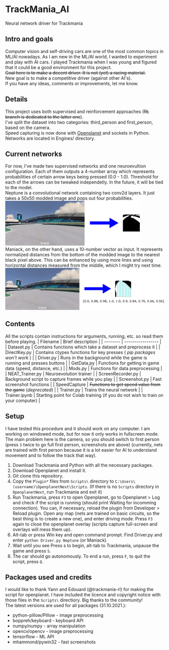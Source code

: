 # TrackMania_AI
Neural network driver for Trackmania
## Intro and goals
Computer vision and self-driving cars are one of the most common topics in ML/AI nowadays. As I am new in the ML/AI world, I wanted to experiment and play with AI cars.
I played Trackmania when I was young and figured that it could be a good environment for this project.\
~~Goal here is to make a decent driver. It is not (yet) a racing material.~~\
New goal is to make a competitive driver (against other AI's).\
If you have any ideas, comments or improvements, let me know.
## Details
This project uses both supervised and reinforcement approaches (~~RL branch is dedicated to the latter one~~).\
I've split the dataset into two categories: third_person and first_person, based on the camera.\
Speed capturing is now done with [Openplanet](https://openplanet.nl/) and sockets in Python.
Networks are located in Engines/ directory.
## Current networks
For now, I've made two supervised networks and one neuroevultion configuration. Each of them outputs a 4-number array which represents probabilities of certain arrow keys being pressed (0.0 - 1.0). Threshold for each of the arrows can be tweaked independetly. In the future, it will be tied to the model.\
Neptune is a convolutional network containing two conv2d layers. It just takes a 50x50 modded image and pops out four probabilities.\
![Neptune mod](https://github.com/AndrejGobeX/TrackMania_AI/blob/main/Engines/neptune_mod.png?raw=true)\
Maniack, on the other hand, uses a 10-number vector as input. It represents normalized distances from the bottom of the modded image to the nearest black pixel above. This can be enhanced by using more lines and using horizontal distances measured from the middle, which I might try next time.\
![Maniack mod](https://github.com/AndrejGobeX/TrackMania_AI/blob/main/Engines/maniack_mod.png?raw=true)
## Contents
All the scripts contain instructions for arguments, running, etc. so read them before playing.
| Filename | Brief description |
| -------- | ----------------- |
| Dataset.py | Contains functions which take a dataset and preprocess it |
| DirectKey.py | Contains ctypes functions for key presses ( *pip packages won't work* ) |
| Driver.py | Runs in the background while the game is running and presses buttons |
| GetData.py | Functions for getting in game data (speed, distance, etc.) |
| Mods.py | Functions for data preprocessing |
| NEAT_Trainer.py | Neuroevolution trainer |
| ScreenRecorder.py | Background script to capture frames while you play |
| Screenshot.py | Fast screenshot functions |
| SpeedCapture | ~~Functions to get speed value from the game~~ (*deprecated*) |
| Trainer.py | Trains the neural network |
| Trainer.ipynb | Starting point for Colab training (if you do not wish to train on your computer) |
## Setup
I have tested this procedure and it should work on any computer. I am working on windowed mode, but for now it only works in fullscreen mode. The main problem here is the camera, so you should switch to first person (press `3` twice to go full first person, screenshots are above) (currently, nets are trained with first person because it is a lot easier for AI to understand movement and to follow the track that way).
1. Download Trackmania and Python with all the necessary packages.
2. Download Openplanet and install it.
3. Git clone this repository.
3. Copy the `Plugin*` files from `Scripts\` directory to `C:\Users\(username)\OpenplanetNext\Scripts`. (If there is no `Scripts` directory in `OpenplanetNext`, run Trackmania and exit it)
4. Run Trackmania, press `F3` to open Openplanet, go to Openplanet > Log and check if the script is running (should print Waiting for incomming connection). You can, if necessary, reload the plugin from Developer > Reload plugin. Open any map (nets are trained on basic circuits, so the best thing is to create a new one), and enter driving mode. Press `F3` again to close the openplanet overlay (scripts capture full-screen and overlays will mess them up).
5. Alt-tab or press Win key and open command prompt. Find Driver.py and enter `python Driver.py Neptune` (or Maniack).
6. Wait until you see Press s to begin, alt-tab to Trackmania, unpause the game and press `S`.
7. The car should go autonomously. To end a run, press `F`, to quit the script, press `Q`.
## Packages used and credits
I would like to thank Yann and Edouard (@trackmania-rl) for making the script for openplanet. I have included the licence and copyright notice with those files in the `Scripts\` directiory.
Big thanks to the community!\
The latest versions are used for all packages (31.10.2021.):
* python-pillow/Pillow - image preprocessing
* boppreh/keyboard - keyboard API
* numpy/numpy - array manipulation
* opencv/opencv - image preprocessing
* tensorflow - ML API
* mhammond/pywin32 - fast screenshots
